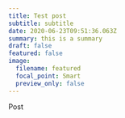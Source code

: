```yaml
---
title: Test post
subtitle: subtitle
date: 2020-06-23T09:51:36.063Z
summary: this is a summary
draft: false
featured: false
image:
  filename: featured
  focal_point: Smart
  preview_only: false
---
```

Post